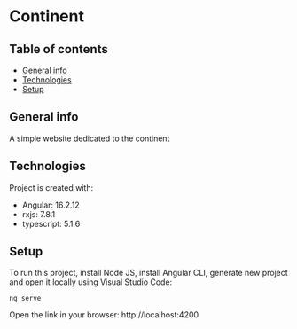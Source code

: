 # Continent


## Table of contents
* [General info](#general-info)
* [Technologies](#technologies)
* [Setup](#setup)

## General info
A simple website dedicated to the continent
	
## Technologies
Project is created with:
* Angular: 16.2.12
* rxjs: 7.8.1
* typescript: 5.1.6
	
## Setup
To run this project, install Node JS, install Angular CLI, generate new project and open it locally using Visual Studio Code:

```
ng serve
```

Open the link in your browser: http://localhost:4200
